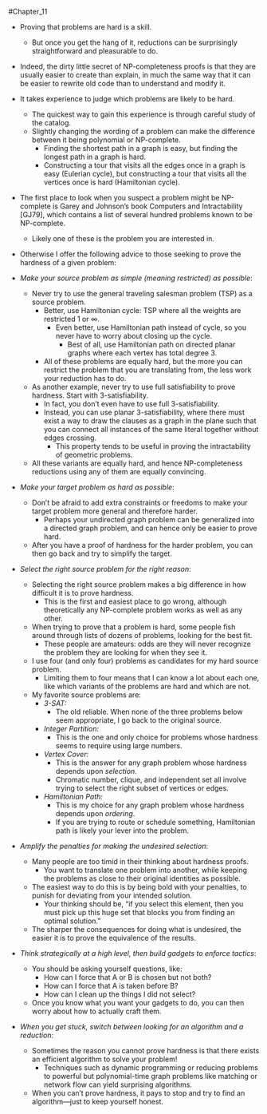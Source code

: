 #Chapter_11 
- Proving that problems are hard is a skill.
	- But once you get the hang of it, reductions can be surprisingly straightforward and pleasurable to do.
- Indeed, the dirty little secret of NP-completeness proofs is that they are usually easier to create than explain, in much the same way that it can be easier to rewrite old code than to understand and modify it.

- It takes experience to judge which problems are likely to be hard.
	- The quickest way to gain this experience is through careful study of the catalog.
	- Slightly changing the wording of a problem can make the difference between it being polynomial or NP-complete.
		- Finding the shortest path in a graph is easy, but finding the longest path in a graph is hard.
		- Constructing a tour that visits all the edges once in a graph is easy (Eulerian cycle), but constructing a tour that visits all the vertices once is hard (Hamiltonian cycle).

- The first place to look when you suspect a problem might be NP-complete is Garey and Johnson’s book Computers and Intractability \[GJ79], which contains a list of several hundred problems known to be NP-complete.
	- Likely one of these is the problem you are interested in.

- Otherwise I offer the following advice to those seeking to prove the hardness of a given problem:

- *Make your source problem as simple (meaning restricted) as possible*:
	- Never try to use the general traveling salesman problem (TSP) as a source problem.
		- Better, use Hamiltonian cycle: TSP where all the weights are restricted 1 or ∞.
			- Even better, use Hamiltonian path instead of cycle, so you never have to worry about closing up the cycle.
				- Best of all, use Hamiltonian path on directed planar graphs where each vertex has total degree 3.
		- All of these problems are equally hard, but the more you can restrict the problem that you are translating from, the less work your reduction has to do.
	- As another example, never try to use full satisfiability to prove hardness. Start with 3-satisfiability.
		- In fact, you don’t even have to use full 3-satisfiability.
		- Instead, you can use planar 3-satisfiability, where there must exist a way to draw the clauses as a graph in the plane such that you can connect all instances of the same literal together without edges crossing.
			- This property tends to be useful in proving the intractability of geometric problems.
	- All these variants are equally hard, and hence NP-completeness reductions using any of them are equally convincing.

- *Make your target problem as hard as possible*:
	- Don’t be afraid to add extra constraints or freedoms to make your target problem more general and therefore harder.
		- Perhaps your undirected graph problem can be generalized into a directed graph problem, and can hence only be easier to prove hard.
	- After you have a proof of hardness for the harder problem, you can then go back and try to simplify the target.

- *Select the right source problem for the right reason*:
	- Selecting the right source problem makes a big difference in how difficult it is to prove hardness.
		- This is the first and easiest place to go wrong, although theoretically any NP-complete problem works as well as any other.
	- When trying to prove that a problem is hard, some people fish around through lists of dozens of problems, looking for the best fit.
		- These people are amateurs: odds are they will never recognize the problem they are looking for when they see it.
	- I use four (and only four) problems as candidates for my hard source problem.
		- Limiting them to four means that I can know a lot about each one, like which variants of the problems are hard and which are not.
	- My favorite source problems are:
		- *3-SAT:*
			- The old reliable. When none of the three problems below seem appropriate, I go back to the original source.
		- *Integer Partition:*
			- This is the one and only choice for problems whose hardness seems to require using large numbers.
		- *Vertex Cover:*
			- This is the answer for any graph problem whose hardness depends upon *selection*.
			- Chromatic number, clique, and independent set all involve trying to select the right subset of vertices or edges.
		- *Hamiltonian Path:*
			- This is my choice for any graph problem whose hardness depends upon *ordering*.
			- If you are trying to route or schedule something, Hamiltonian path is likely your lever into the problem.

- *Amplify the penalties for making the undesired selection*:
	- Many people are too timid in their thinking about hardness proofs.
		- You want to translate one problem into another, while keeping the problems as close to their original identities as possible.
	- The easiest way to do this is by being bold with your penalties, to punish for deviating from your intended solution.
		- Your thinking should be, “if you select this element, then you must pick up this huge set that blocks you from finding an optimal solution.”
	- The sharper the consequences for doing what is undesired, the easier it is to prove the equivalence of the results.

- *Think strategically at a high level, then build gadgets to enforce tactics*:
	- You should be asking yourself questions, like:
		- How can I force that A or B is chosen but not both?
		- How can I force that A is taken before B?
		- How can I clean up the things I did not select?
	- Once you know what you want your gadgets to do, you can then worry about how to actually craft them.

- *When you get stuck, switch between looking for an algorithm and a reduction*:
	- Sometimes the reason you cannot prove hardness is that there exists an efficient algorithm to solve your problem!
		- Techniques such as dynamic programming or reducing problems to powerful but polynomial-time graph problems like matching or network flow can yield surprising algorithms.
	- When you can’t prove hardness, it pays to stop and try to find an algorithm—just to keep yourself honest.